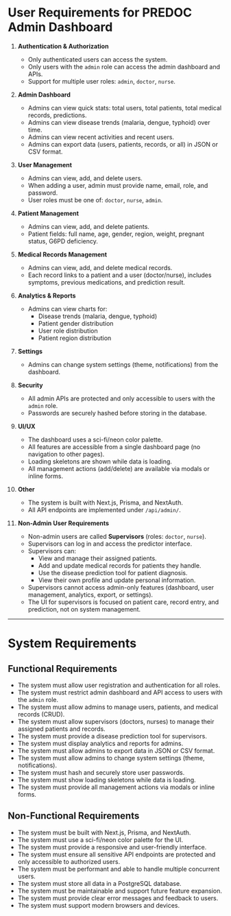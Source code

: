 # User Requirements for PREDOC Admin Dashboard

1. **Authentication & Authorization**

   - Only authenticated users can access the system.
   - Only users with the `admin` role can access the admin dashboard and APIs.
   - Support for multiple user roles: `admin`, `doctor`, `nurse`.

2. **Admin Dashboard**

   - Admins can view quick stats: total users, total patients, total medical records, predictions.
   - Admins can view disease trends (malaria, dengue, typhoid) over time.
   - Admins can view recent activities and recent users.
   - Admins can export data (users, patients, records, or all) in JSON or CSV format.

3. **User Management**

   - Admins can view, add, and delete users.
   - When adding a user, admin must provide name, email, role, and password.
   - User roles must be one of: `doctor`, `nurse`, `admin`.

4. **Patient Management**

   - Admins can view, add, and delete patients.
   - Patient fields: full name, age, gender, region, weight, pregnant status, G6PD deficiency.

5. **Medical Records Management**

   - Admins can view, add, and delete medical records.
   - Each record links to a patient and a user (doctor/nurse), includes symptoms, previous medications, and prediction result.

6. **Analytics & Reports**

   - Admins can view charts for:
     - Disease trends (malaria, dengue, typhoid)
     - Patient gender distribution
     - User role distribution
     - Patient region distribution

7. **Settings**

   - Admins can change system settings (theme, notifications) from the dashboard.

8. **Security**

   - All admin APIs are protected and only accessible to users with the `admin` role.
   - Passwords are securely hashed before storing in the database.

9. **UI/UX**

   - The dashboard uses a sci-fi/neon color palette.
   - All features are accessible from a single dashboard page (no navigation to other pages).
   - Loading skeletons are shown while data is loading.
   - All management actions (add/delete) are available via modals or inline forms.

10. **Other**

    - The system is built with Next.js, Prisma, and NextAuth.
    - All API endpoints are implemented under `/api/admin/`.

11. **Non-Admin User Requirements**
    - Non-admin users are called **Supervisors** (roles: `doctor`, `nurse`).
    - Supervisors can log in and access the predictor interface.
    - Supervisors can:
      - View and manage their assigned patients.
      - Add and update medical records for patients they handle.
      - Use the disease prediction tool for patient diagnosis.
      - View their own profile and update personal information.
    - Supervisors cannot access admin-only features (dashboard, user management, analytics, export, or settings).
    - The UI for supervisors is focused on patient care, record entry, and prediction, not on system management.

---

# System Requirements

## Functional Requirements

- The system must allow user registration and authentication for all roles.
- The system must restrict admin dashboard and API access to users with the `admin` role.
- The system must allow admins to manage users, patients, and medical records (CRUD).
- The system must allow supervisors (doctors, nurses) to manage their assigned patients and records.
- The system must provide a disease prediction tool for supervisors.
- The system must display analytics and reports for admins.
- The system must allow admins to export data in JSON or CSV format.
- The system must allow admins to change system settings (theme, notifications).
- The system must hash and securely store user passwords.
- The system must show loading skeletons while data is loading.
- The system must provide all management actions via modals or inline forms.

## Non-Functional Requirements

- The system must be built with Next.js, Prisma, and NextAuth.
- The system must use a sci-fi/neon color palette for the UI.
- The system must provide a responsive and user-friendly interface.
- The system must ensure all sensitive API endpoints are protected and only accessible to authorized users.
- The system must be performant and able to handle multiple concurrent users.
- The system must store all data in a PostgreSQL database.
- The system must be maintainable and support future feature expansion.
- The system must provide clear error messages and feedback to users.
- The system must support modern browsers and devices.
